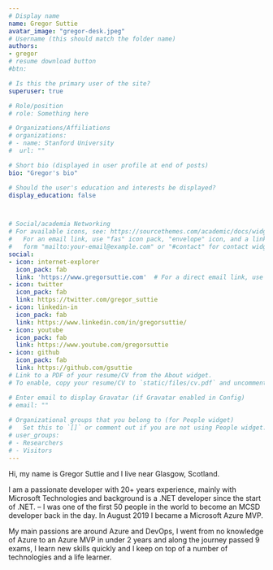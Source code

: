 ```yaml
---
# Display name
name: Gregor Suttie
avatar_image: "gregor-desk.jpeg"
# Username (this should match the folder name)
authors:
- gregor
# resume download button
#btn:

# Is this the primary user of the site?
superuser: true

# Role/position
# role: Something here

# Organizations/Affiliations
# organizations:
# - name: Stanford University
#  url: ""

# Short bio (displayed in user profile at end of posts)
bio: "Gregor's bio"

# Should the user's education and interests be displayed?
display_education: false



# Social/academia Networking
# For available icons, see: https://sourcethemes.com/academic/docs/widgets/#icons
#   For an email link, use "fas" icon pack, "envelope" icon, and a link in the
#   form "mailto:your-email@example.com" or "#contact" for contact widget.
social:
- icon: internet-explorer
  icon_pack: fab
  link: 'https://www.gregorsuttie.com'  # For a direct email link, use "mailto:test@example.org".
- icon: twitter
  icon_pack: fab
  link: https://twitter.com/gregor_suttie
- icon: linkedin-in
  icon_pack: fab
  link: https://www.linkedin.com/in/gregorsuttie/
- icon: youtube
  icon_pack: fab
  link: https://www.youtube.com/gregorsuttie
- icon: github
  icon_pack: fab
  link: https://github.com/gsuttie
# Link to a PDF of your resume/CV from the About widget.
# To enable, copy your resume/CV to `static/files/cv.pdf` and uncomment the lines below.  

# Enter email to display Gravatar (if Gravatar enabled in Config)
# email: ""
  
# Organizational groups that you belong to (for People widget)
#   Set this to `[]` or comment out if you are not using People widget.  
# user_groups:
# - Researchers
# - Visitors
---
```


Hi, my name is Gregor Suttie and I live near Glasgow, Scotland.

I am a passionate developer with 20+ years experience, mainly with Microsoft Technologies and background is a .NET developer since the start of .NET. – I was one of the first 50 people in the world to become an MCSD developer back in the day.  In August 2019 I became a Microsoft Azure MVP. 

My main passions are around Azure and DevOps, I went from no knowledge of Azure to an Azure MVP in under 2 years and along the journey passed 9 exams, I learn new skills quickly and I keep on top of a number of technologies and a life learner.
